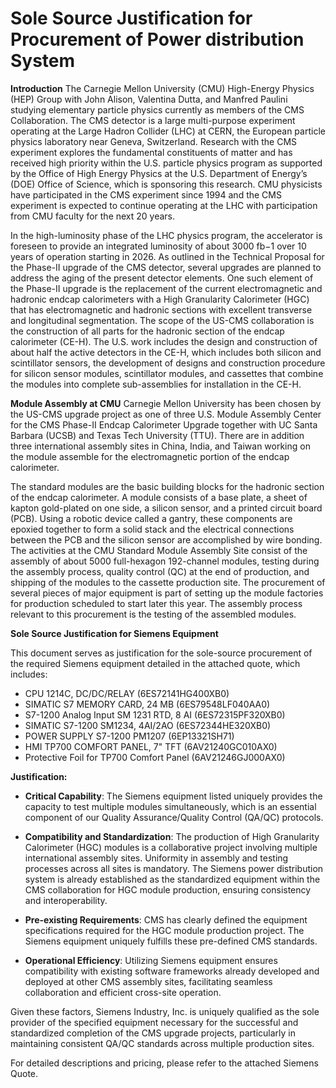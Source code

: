 # **Sole Source Justification for Procurement of Power distribution System**

**Introduction**
The Carnegie Mellon University (CMU) High-Energy Physics (HEP) Group with John Alison, Valentina Dutta, and Manfred Paulini studying elementary particle physics currently as members of the CMS Collaboration. The CMS detector is a large multi-purpose experiment operating at the Large Hadron Collider (LHC) at CERN, the European particle physics laboratory near Geneva, Switzerland. Research with the CMS experiment explores the fundamental constituents of matter and has received high priority within the U.S. particle physics program as supported by the Office of High Energy Physics at the U.S. Department of Energy’s (DOE) Office of Science, which is sponsoring this research. CMU physicists have participated in the CMS experiment since 1994 and the CMS experiment is expected to continue operating at the LHC with participation from CMU faculty for the next 20 years. 

In the high-luminosity phase of the LHC physics program, the accelerator is foreseen to provide an integrated luminosity of about 3000 fb−1 over 10 years of operation starting in 2026. As outlined in the Technical Proposal for the Phase-II upgrade of the CMS detector, several upgrades are planned to address the aging of the present detector elements. One such element of the Phase-II upgrade is the replacement of the current electromagnetic and hadronic endcap calorimeters with a High Granularity Calorimeter (HGC) that has electromagnetic and hadronic sections with excellent transverse and longitudinal segmentation. The scope of the US-CMS collaboration is the construction of all parts for the hadronic section of the endcap calorimeter (CE-H). The U.S. work includes the design and construction of about half the active detectors in the CE-H, which includes both silicon and scintillator sensors, the development of designs and construction procedure for silicon sensor modules, scintillator modules, and cassettes that combine the modules into complete sub-assemblies for installation in the CE-H.

**Module Assembly at CMU**
Carnegie Mellon University has been chosen by the US-CMS upgrade project as one of
three U.S. Module Assembly Center for the CMS Phase-II Endcap Calorimeter Upgrade
together with UC Santa Barbara (UCSB) and Texas Tech University (TTU). There are
in addition three international assembly sites in China, India, and Taiwan working on the
module assemble for the electromagnetic portion of the endcap calorimeter. 

The standard modules are the basic building blocks for the hadronic section of the endcap
calorimeter. A module consists of a base plate, a sheet of kapton gold-plated on one side, a silicon sensor, and a printed circuit board (PCB). Using a robotic device called a gantry, these
components are epoxied together to form a solid stack and the electrical connections between
the PCB and the silicon sensor are accomplished by wire bonding.  The activities at the
CMU Standard Module Assembly Site consist of the assembly of about 5000 full-hexagon
192-channel modules, testing during the assembly process, quality control (QC) at the end of production, and shipping of the modules to the cassette production site. The procurement of several pieces of major equipment is part of setting up the module factories for production scheduled to start later this year. The assembly process relevant to this procurement is the testing of the assembled modules.

**Sole Source Justification for Siemens Equipment**

This document serves as justification for the sole-source procurement of the required Siemens equipment detailed in the attached quote, which includes:

- CPU 1214C, DC/DC/RELAY (6ES72141HG400XB0)
- SIMATIC S7 MEMORY CARD, 24 MB (6ES79548LF040AA0)
- S7-1200 Analog Input SM 1231 RTD, 8 AI (6ES72315PF320XB0)
- SIMATIC S7-1200 SM1234, 4AI/2AO (6ES72344HE320XB0)
- POWER SUPPLY S7-1200 PM1207 (6EP13321SH71)
- HMI TP700 COMFORT PANEL, 7" TFT (6AV21240GC010AX0)
- Protective Foil for TP700 Comfort Panel (6AV21246GJ000AX0)

**Justification:**

- **Critical Capability**: The Siemens equipment listed uniquely provides the capacity to test multiple modules simultaneously, which is an essential component of our Quality Assurance/Quality Control (QA/QC) protocols.

- **Compatibility and Standardization**: The production of High Granularity Calorimeter (HGC) modules is a collaborative project involving multiple international assembly sites. Uniformity in assembly and testing processes across all sites is mandatory. The Siemens power distribution system is already established as the standardized equipment within the CMS collaboration for HGC module production, ensuring consistency and interoperability.

- **Pre-existing Requirements**: CMS has clearly defined the equipment specifications required for the HGC module production project. The Siemens equipment uniquely fulfills these pre-defined CMS standards.

- **Operational Efficiency**: Utilizing Siemens equipment ensures compatibility with existing software frameworks already developed and deployed at other CMS assembly sites, facilitating seamless collaboration and efficient cross-site operation.

Given these factors, Siemens Industry, Inc. is uniquely qualified as the sole provider of the specified equipment necessary for the successful and standardized completion of the CMS upgrade projects, particularly in maintaining consistent QA/QC standards across multiple production sites.

For detailed descriptions and pricing, please refer to the attached Siemens Quote.


